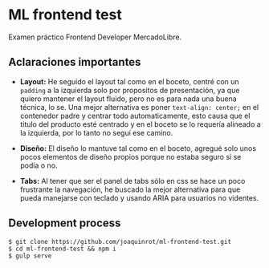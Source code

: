 # ML frontend test

Examen práctico Frontend Developer MercadoLibre.

## Aclaraciones importantes

- **Layout:** He seguido el layout tal como en el boceto, centré con un `padding` a la
izquierda solo por propositos de presentación, ya que quiero mantener el layout fluido,
pero no es para nada una buena técnica, lo se. Una mejor alternativa es
poner `text-align: center;` en el contenedor padre y centrar todo automaticamente, esto causa
que el titulo del producto esté centrado y en el boceto se lo requería alineado a la izquierda,
por lo tanto no seguí ese camino.

- **Diseño:** El diseño lo mantuve tal como en el boceto, agregué solo unos pocos elementos
de diseño propios porque no estaba seguro si se podía o no.

- **Tabs:** Al tener que ser el panel de tabs sólo en css se hace un poco frustrante la navegación, he buscado la mejor alternativa para que pueda manejarse con teclado y usando ARIA para usuarios no videntes.

## Development process

```
$ git clone https://github.com/joaquinrot/ml-frontend-test.git
$ cd ml-frontend-test && npm i
$ gulp serve
```



